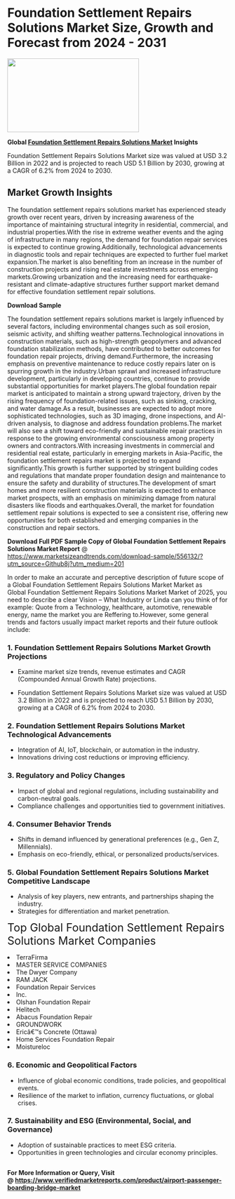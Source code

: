 <H1>Foundation Settlement Repairs Solutions Market Size, Growth and Forecast from 2024 - 2031</H1><img class="aligncenter size-medium wp-image-584254" src="https://thirdeyenews.in/wp-content/uploads/2024/09/Global-Market-Research-300x168.jpeg" alt="" width="300" height="168" /><p><strong>Global&nbsp;<a href="https://www.marketsizeandtrends.com/download-sample/556132/?utm_source=Github8j?utm_medium=201">Foundation Settlement Repairs Solutions Market</a> Insights</strong></p><p>Foundation Settlement Repairs Solutions Market size was valued at USD 3.2 Billion in 2022 and is projected to reach USD 5.1 Billion by 2030, growing at a CAGR of 6.2% from 2024 to 2030.</p><p><h2>Market Growth Insights</h2> <p>The foundation settlement repairs solutions market has experienced steady growth over recent years, driven by increasing awareness of the importance of maintaining structural integrity in residential, commercial, and industrial properties.With the rise in extreme weather events and the aging of infrastructure in many regions, the demand for foundation repair services is expected to continue growing.Additionally, technological advancements in diagnostic tools and repair techniques are expected to further fuel market expansion.The market is also benefiting from an increase in the number of construction projects and rising real estate investments across emerging markets.Growing urbanization and the increasing need for earthquake-resistant and climate-adaptive structures further support market demand for effective foundation settlement repair solutions.</p> <p><strong>Download Sample</strong></p> <p>The foundation settlement repairs solutions market is largely influenced by several factors, including environmental changes such as soil erosion, seismic activity, and shifting weather patterns.Technological innovations in construction materials, such as high-strength geopolymers and advanced foundation stabilization methods, have contributed to better outcomes for foundation repair projects, driving demand.Furthermore, the increasing emphasis on preventive maintenance to reduce costly repairs later on is spurring growth in the industry.Urban sprawl and increased infrastructure development, particularly in developing countries, continue to provide substantial opportunities for market players.The global foundation repair market is anticipated to maintain a strong upward trajectory, driven by the rising frequency of foundation-related issues, such as sinking, cracking, and water damage.As a result, businesses are expected to adopt more sophisticated technologies, such as 3D imaging, drone inspections, and AI-driven analysis, to diagnose and address foundation problems.The market will also see a shift toward eco-friendly and sustainable repair practices in response to the growing environmental consciousness among property owners and contractors.With increasing investments in commercial and residential real estate, particularly in emerging markets in Asia-Pacific, the foundation settlement repairs market is projected to expand significantly.This growth is further supported by stringent building codes and regulations that mandate proper foundation design and maintenance to ensure the safety and durability of structures.The development of smart homes and more resilient construction materials is expected to enhance market prospects, with an emphasis on minimizing damage from natural disasters like floods and earthquakes.Overall, the market for foundation settlement repair solutions is expected to see a consistent rise, offering new opportunities for both established and emerging companies in the construction and repair sectors.</p> <p><span class=""><strong>Download Full PDF Sample Copy of Global Foundation Settlement Repairs Solutions Market Report</strong> @ <a href="https://www.marketsizeandtrends.com/download-sample/556132/?utm_source=Github8j?utm_medium=201" target="_blank">https://www.marketsizeandtrends.com/download-sample/556132/?utm_source=Github8j?utm_medium=201</a></span></p><p>In order to make an accurate and perceptive description of future scope of a Global&nbsp;Foundation Settlement Repairs Solutions Market Market as Global&nbsp;Foundation Settlement Repairs Solutions Market Market of 2025, you need to describe a clear Vision &ndash; What Industry or Linda can you think of for example: Quote from a Technology, healthcare, automotive, renewable energy, name the market you are Reffering to.However, some general trends and factors usually impact market reports and their future outlook include:</p><h3>1.&nbsp;<strong>Foundation Settlement Repairs Solutions Market Growth Projections</strong></h3><ul><li>Examine market size trends, revenue estimates and CAGR (Compounded Annual Growth Rate) projections.</li><li><p>Foundation Settlement Repairs Solutions Market size was valued at USD 3.2 Billion in 2022 and is projected to reach USD 5.1 Billion by 2030, growing at a CAGR of 6.2% from 2024 to 2030.</p></li></ul><h3>2.&nbsp;<strong>Foundation Settlement Repairs Solutions Market Technological Advancements</strong></h3><ul><li>Integration of AI, IoT, blockchain, or automation in the industry.</li><li>Innovations driving cost reductions or improving efficiency.</li></ul><h3>3.&nbsp;<strong>Regulatory and Policy Changes</strong></h3><ul><li>Impact of global and regional regulations, including sustainability and carbon-neutral goals.</li><li>Compliance challenges and opportunities tied to government initiatives.</li></ul><h3>4.&nbsp;<strong>Consumer Behavior Trends</strong></h3><ul><li>Shifts in demand influenced by generational preferences (e.g., Gen Z, Millennials).</li><li>Emphasis on eco-friendly, ethical, or personalized products/services.</li></ul><h3>5.&nbsp;<strong>Global Foundation Settlement Repairs Solutions Market Competitive Landscape</strong></h3><ul><li>Analysis of key players, new entrants, and partnerships shaping the industry.</li><li>Strategies for differentiation and market penetration.</li></ul><p data-pm-slice="1 1 []"><span style="color: inherit; font-family: inherit; font-size: 25px;">Top Global Foundation Settlement Repairs Solutions Market Companies</span></p><div class="" data-test-id=""><p><li>TerraFirma</li><li> MASTER SERVICE COMPANIES</li><li> The Dwyer Company</li><li> RAM JACK</li><li> Foundation Repair Services</li><li> Inc.</li><li> Olshan Foundation Repair</li><li> Helitech</li><li> Abacus Foundation Repair</li><li> GROUNDWORK</li><li> Ericâ€™s Concrete (Ottawa)</li><li> Home Services Foundation Repair</li><li> Moistureloc</li></p></div><h3>6.&nbsp;<strong>Economic and Geopolitical Factors</strong></h3><ul><li>Influence of global economic conditions, trade policies, and geopolitical events.</li><li>Resilience of the market to inflation, currency fluctuations, or global crises.</li></ul><h3>7.&nbsp;<strong>Sustainability and ESG (Environmental, Social, and Governance)</strong></h3><ul><li>Adoption of sustainable practices to meet ESG criteria.</li><li>Opportunities in green technologies and circular economy principles.</li></ul><h2><strong style="font-size: 14px;">For More Information or Query, Visit @&nbsp;</strong><a style="background-color: #ffffff; font-size: 14px;" href="https://www.marketsizeandtrends.com/report/foundation-settlement-repairs-solutions-market/" target="_blank">https://www.verifiedmarketreports.com/product/airport-passenger-boarding-bridge-market</a></h2>
